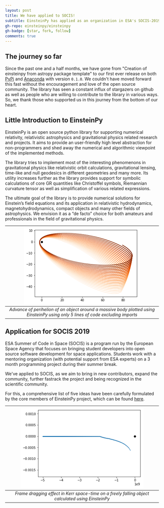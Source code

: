 ```yaml
---
layout: post
title: We have applied to SOCIS!
subtitle: EinsteinPy has applied as an organization in ESA's SOCIS-2019
gh-repo: einsteinpy/einsteinpy
gh-badge: [star, fork, follow]
comments: true
---
```


## The journey so far

Since the past one and a half months, we have gone from "Creation of einsteinpy from astropy package template" to our first ever release on both [PyPi](https://pypi.org/project/einsteinpy/) and [Anaconda](https://anaconda.org/conda-forge/einsteinpy) with version `0.1.0`. We couldn't have moved forward this fast without the encouragement and love of the open source community. The library has seen a constant influx of stargazers on github as well as people who are willing to contribute to the library in various ways. So, we thank those who supported us in this journey from the bottom of our heart.

## Little Introduction to EinsteinPy

EinsteinPy is an open source python library for supporting numerical relativity, relativistic astrophysics and gravitational physics related research and projects. It aims to provide an user-friendly high level abstraction for non-programmers and shed away the numerical and algorithmic viewpoint of the implemented methods.

The library tries to implement most of the interesting phenomenons in gravitational physics like relativistic orbit calculations, gravitational lensing, time-like and null geodesics in different geometries and many more. Its utility increases further as the library provides support for symbolic calculations of core GR quantities like Christoffel symbols, Riemannian curvature tensor as well as simplification of various related expressions.

The ultimate goal of the library is to provide numerical solutions for Einstein’s field equations and its application in relativistic hydrodynamics, magnetohydrodynamics, compact objects and many other fields of astrophysics. We envision it as a “de facto” choice for both amateurs and professionals in the field of gravitational physics.

| ![](../img/blog2/advance.png) | 
|:--:| 
| *Advance of perihelion of an object around a massive body plotted using EinsteinPy using only 5 lines of code excluding imports* |

## Application for SOCIS 2019

ESA Summer of Code in Space (SOCIS) is a program run by the European Space Agency that focuses on bringing student developers into open source software development for space applications. Students work with a mentoring organization (with potential support from ESA experts) on a 3 month programming project during their summer break.

We've applied to SOCIS, as we aim to bring in new contributors, expand the community, further fastrack the project and being recognized in the scientific community.

For this, a comprehensive list of five ideas have been carefully formulated by the core members of EinsteinPy project, which can be found [here](https://github.com/einsteinpy/einsteinpy/wiki/SOCIS-Ideas).

| ![](../img/blog2/frame_dragging.png) | 
|:--:| 
| *Frame dragging effect in Kerr space-time on a freely falling object calculated using EinsteinPy* |
